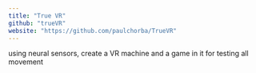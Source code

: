 ```yaml
---
title: "True VR"
github: "trueVR"
website: "https://github.com/paulchorba/TrueVR"
---
```


using neural sensors, create a VR machine and a game in it for testing all movement
